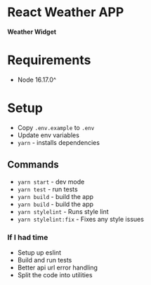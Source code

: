 # React Weather APP

**Weather Widget**

# Requirements

- Node 16.17.0^
# Setup

- Copy `.env.example` to `.env`
- Update env variables
- `yarn` - installs dependencies

## Commands

- `yarn start` - dev mode
- `yarn test` - run tests
- `yarn build` - build the app
- `yarn build` - build the app
- `yarn stylelint` - Runs style lint
- `yarn stylelint:fix` - Fixes any style issues


### If I had time

- Setup up eslint
- Build and run tests
- Better api url error handling
- Split the code into utilities
